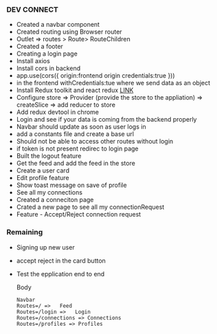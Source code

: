 ### DEV CONNECT

- Created a navbar component
- Created routing using Browser router
- Outlet => routes > Route> RouteChildren
- Created a footer
- Creating a login page
- Install axios
- Install cors in backend
- app.use(cors({
  origin:frontend origin
  credentials:true
  }))
- in the frontend withCredentials:tue where we send data as an object
- Install Redux toolkit and react redux [LINK](https://redux-toolkit.js.org/tutorials/quick-start)
- Configure store => Provider (provide the store to the appliation) => createSlice => add reducer to store
- Add redux devtool in chrome
- Login and see if your data is coming from the backend properly
- Navbar should update as soon as user logs in
- add a constants file and create a base url
- Should not be able to access other routes without login
- if token is not present redirec to login page
- Built the logout feature
- Get the feed and add the feed in the store
- Create a user card
- Edit profile feature
- Show toast message on save of profile
- See all my connections
- Created a conneciton page
- Crated a new page to see all my connectionRequest
- Feature - Accept/Reject connection request

### Remaining
- Signing up new user
- accept reject in the card button 
- Test the epplication end to end


  Body

      Navbar
      Routes=/ =>   Feed
      Routes=/login =>   Login
      Routes=/connections => Connections
      Routes=/profiles => Profiles
